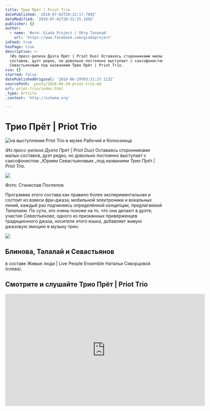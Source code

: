 ```yaml
---
title: Трио Прёт | Priot Trio
datePublished: '2018-07-02T20:12:17.709Z'
dateModified: '2018-07-02T20:12:15.160Z'
publisher: {}
author:
  - name: 'Фото: Giada Project / Пётр Талалай'
    url: 'https://www.facebook.com/giadaproject'
inFeed: true
hasPage: true
description: >-
  (Из пресс-релиза Дуэта Прёт | Priot Duo) Оставаясь сторонниками малых
  составов, дуэт редко, но довольно постоянно выступает с саксофонистом Юрием
  Севастьяновым под названием Трио Прёт | Priot Trio.
via: {}
starred: false
datePublishedOriginal: '2018-06-29T03:31:27.113Z'
sourcePath: _posts/2018-06-29-priot-trio.md
url: priot-trio/index.html
_type: Article
_context: 'http://schema.org'

---
```

# Трио Прёт | Priot Trio
![на выступлении Priot Trio в музее Рабочий и Колхозница](https://the-grid-user-content.s3-us-west-2.amazonaws.com/1b1427ce-1b64-4e18-a28e-aa86b171ca66.png)

_(Из пресс-релиза Дуэта Прёт | Priot Duo)_ Оставаясь сторонниками малых составов, дуэт редко, но довольно постоянно выступает с саксофонистом _Юрием Севастьяновым _под названием _Трио Прёт | Priot Trio._

<article style=""><img src="https://imgflo.herokuapp.com/graph/2b2431f8e7ba7b0/426b1823e26c9672aab53ed08f083231/croprotate.jpg?cropheight=1695&amp;cropwidth=2560&amp;degrees=0&amp;input=https%3A%2F%2Fthe-grid-user-content.s3-us-west-2.amazonaws.com%2F75757a38-c509-4d43-b229-004706ce72f0.jpg&amp;x=0&amp;y=0" /><p>Фото: Станислав Поспелов</p></article>

Программа этого состава как правило более экспериментальная и состоит из взвеси фри-джаза, мобильной электроники и вокальных линий, каждый раз подчиняясь определённой концепции, предлагаемой _Талалаем_. По сути, это очень похоже на то, что они делают в дуэте; участие _Севастьянова_, одного из признанных приверженцев традиционного джаза, носителя этого языка, добавляет живую джазовую эмоцию в музыку трио.

<article style=""><img src="https://the-grid-user-content.s3-us-west-2.amazonaws.com/9562d1b4-e069-4a3e-a3fc-ec759ecf2b6a.jpg" /><h1>Блинова, Талалай и Севастьянов</h1><p>в составе Живые люди | Live People Ensemble Натальи Скворцовой (слева).</p></article>

## Смотрите и слушайте Трио Прёт | Priot Trio

<iframe src="https://cdn.embedly.com/widgets/media.html?src=https%3A%2F%2Fwww.youtube.com%2Fembed%2FZ7cwgbjFiEE%3Ffeature%3Doembed&amp;url=http%3A%2F%2Fwww.youtube.com%2Fwatch%3Fv%3DZ7cwgbjFiEE&amp;image=https%3A%2F%2Fi.ytimg.com%2Fvi%2FZ7cwgbjFiEE%2Fhqdefault.jpg&amp;key=a715cf41cc93453ca338d350cd26f87b&amp;type=text%2Fhtml&amp;schema=youtube" width="640" height="360" scrolling="no" frameborder="0" allowfullscreen="" style=""></iframe>